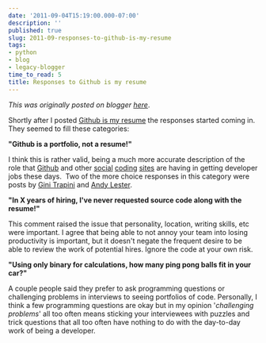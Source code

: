 ```yaml
---
date: '2011-09-04T15:19:00.000-07:00'
description: ''
published: true
slug: 2011-09-responses-to-github-is-my-resume
tags:
- python
- blog
- legacy-blogger
time_to_read: 5
title: Responses to Github is my resume
---
```


*This was originally posted on blogger [here](https://pydanny.blogspot.com/2011/09/responses-to-github-is-my-resume.html)*.

Shortly after I posted [Github is my resume](https://pydanny.blogspot.com/2011/08/github-is-my-resume.html)&nbsp;the responses started coming in. They seemed to fill these categories:

<b>"Github is a portfolio, not a resume!"</b>

I think this is rather valid, being a much more accurate description of the role that [Github](https://github.com/) and other [social](https://bitbucket.org/) [coding](https://sourceforge.net/) [sites](https://launchpad.net/) are having in getting developer jobs these days. &nbsp;Two of the more choice responses in this category were posts by [Gini Trapini](https://plus.google.com/u/0/113612142759476883204/posts/esANZdjrgkn)&nbsp;and [Andy Lester](https://petdance.com/2011/08/your-github-account-is-not-your-portfolio-but-its-a-start/).

<b>"In X years of hiring, I've never requested source code along with the resume!"</b>

This comment raised the issue that personality, location, writing skills, etc were important. I agree that being able to not annoy your team into losing productivity is important, but it doesn't negate the frequent desire to be able to review the work of potential hires. Ignore the code at your own risk.

<b>"Using only binary for calculations, how many ping pong balls fit in your car?"</b>

A couple people said they prefer to ask programming questions or challenging problems in interviews to seeing portfolios of code. Personally, I think a few programming questions are okay but in my opinion '<i>challenging problems</i>' all too often means sticking your interviewees with puzzles and trick questions that all too often have nothing to do with the day-to-day work of being a developer.